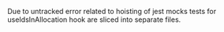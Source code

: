 Due to untracked error related to hoisting of jest mocks tests for useIdsInAllocation hook are sliced into separate files.
